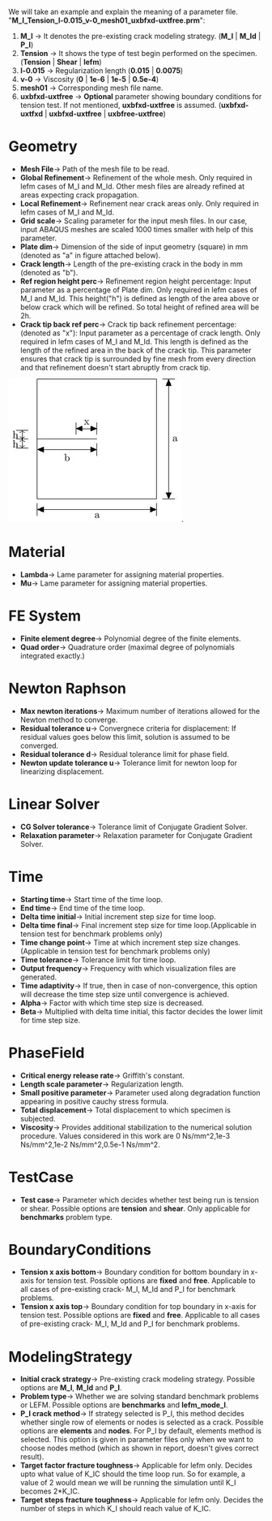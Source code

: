 We will take an example and explain the meaning of a parameter file. 
"**M_I_Tension_l-0.015_v-0_mesh01_uxbfxd-uxtfree.prm**":
1. **M_I** -> It denotes the pre-existing crack modeling strategy. (**M_I** | **M_Id** | **P_I**)
2. **Tension** -> It shows the type of test begin performed on the specimen. (**Tension** | **Shear** | **lefm**)
3. **l-0.015** -> Regularization length (**0.015** | **0.0075**)
4. **v-0** -> Viscosity (**0** | **1e-6** | **1e-5** | **0.5e-4**)
5. **mesh01** -> Corresponding mesh file name.
6. **uxbfxd-uxtfree** -> **Optional** parameter showing boundary conditions for tension test. If not mentioned, **uxbfxd-uxtfree** is assumed. (**uxbfxd-uxtfxd** | **uxbfxd-uxtfree** | **uxbfree-uxtfree**)

# Geometry
- **Mesh File**-> Path of the mesh file to be read.
- **Global Refinement**-> Refinement of the whole mesh. Only required in lefm cases of M_I and M_Id. Other mesh files are already refined at areas expecting crack propagation.
- **Local Refinement**-> Refinement near crack areas only. Only required in lefm cases of M_I and M_Id.
- **Grid scale**-> Scaling parameter for the input mesh files. In our case, input ABAQUS meshes are scaled 1000 times smaller with help of this parameter.
- **Plate dim**-> Dimension of the side of input geometry (square) in mm (denoted as "a" in figure attached below). 
- **Crack length**-> Length of the pre-existing crack in the body in mm (denoted as "b"). 
- **Ref region height perc**-> Refinement region height percentage: Input parameter as a percentage of Plate dim. Only required in lefm cases of M_I and M_Id. This height("h") is defined as length of the area above or below crack which will be refined. So total height of refined area will be 2h. 
- **Crack tip back ref perc**-> Crack tip back refinement percentage:(denoted as "x"): Input parameter as a percentage of crack length. Only required in lefm cases of M_I and M_Id. This length is defined as the length of the refined area in the back of the crack tip. This parameter ensures that crack tip is surrounded by fine mesh from every direction and that refinement doesn't start abruptly from crack tip. 

![Geometry image](Geometry.jpg).

# Material
- **Lambda**-> Lame parameter for assigning material properties.
- **Mu**-> Lame parameter for assigning material properties.

# FE System
- **Finite element degree**->  Polynomial degree of the finite elements.
- **Quad order**-> Quadrature order (maximal degree of polynomials integrated exactly.)

# Newton Raphson
- **Max newton iterations**-> Maximum number of iterations allowed for the Newton method to converge.
- **Residual tolerance u**-> Convergnece criteria for displacement: If residual values goes below this limit, solution is assumed to be converged. 
- **Residual tolerance d**-> Residual tolerance limit for phase field.
- **Newton update tolerance u**-> Tolerance limit for newton loop for linearizing displacement.

# Linear Solver
- **CG Solver tolerance**-> Tolerance limit of Conjugate Gradient Solver.
- **Relaxation parameter**-> Relaxation parameter for Conjugate Gradient Solver.

# Time
- **Starting time**-> Start time of the time loop.
- **End time**-> End time of the time loop.
- **Delta time initial**-> Initial increment step size for time loop.
- **Delta time final**-> Final increment step size for time loop.(Applicable in tension test for benchmark problems only)
- **Time change point**-> Time at which increment step size changes.(Applicable in tension test for benchmark problems only)
- **Time tolerance**-> Tolerance limit for time loop.
- **Output frequency**-> Frequency with which visualization files are generated.
- **Time adaptivity**-> If true, then in case of non-convergence, this option will decrease the time step size until convergence is achieved.
- **Alpha**-> Factor with which time step size is decreased.
- **Beta**-> Multiplied with delta time initial, this factor decides the lower limit for time step size.

# PhaseField
- **Critical energy release rate**-> Griffith's constant.
- **Length scale parameter**-> Regularization length.
- **Small positive parameter**-> Parameter used along degradation function appearing in positive cauchy stress formula.
- **Total displacement**-> Total displacement to which specimen is subjected.
- **Viscosity**-> Provides additional stabilization to the numerical solution procedure. Values considered in this work are 0 Ns/mm^2,1e-3 Ns/mm^2,1e-2 Ns/mm^2,0.5e-1 Ns/mm^2.  

# TestCase
- **Test case**-> Parameter which decides whether test being run is tension or shear. Possible options are **tension** and **shear**. Only applicable for **benchmarks** problem type.

# BoundaryConditions
- **Tension x axis bottom**-> Boundary condition for bottom boundary in x-axis for tension test. Possible options are **fixed** and **free**. Applicable to all cases of pre-existing crack- M_I, M_Id and P_I for benchmark problems.
- **Tension x axis top**-> Boundary condition for top boundary in x-axis for tension test. Possible options are **fixed** and **free**. Applicable to all cases of pre-existing crack- M_I, M_Id and P_I for benchmark problems.

# ModelingStrategy
- **Initial crack strategy**-> Pre-existing crack modeling strategy. Possible options are **M_I**, **M_Id** and **P_I**.
- **Problem type**-> Whether we are solving standard benchmark problems or LEFM. Possible options are **benchmarks** and **lefm_mode_I**.
- **P_I crack method**-> If strategy selected is P_I, this method decides whether single row of elements or nodes is selected as a crack. Possible options are **elements** and **nodes**. For P_I by default, elements method is selected. This option is given in parameter files only when we want to choose nodes method (which as shown in report, doesn't gives correct result).
- **Target factor fracture toughness**-> Applicable for lefm only. Decides upto what value of K_IC should the time loop run. So for example, a value of 2 would mean we will be running the simulation until K_I becomes 2*K_IC. 
- **Target steps fracture toughness**-> Applicable for lefm only. Decides the number of steps in which K_I should reach value of K_IC.

